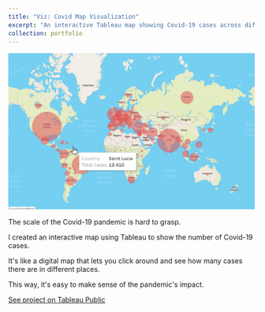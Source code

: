 ```yaml
---
title: "Viz: Covid Map Visualization"
excerpt: "An interactive Tableau map showing Covid-19 cases across different regions.<br/><img src='/images/projects/covid_map.png' style='max-width: 100%; height: auto; margin-top: 12px;'>"
collection: portfolio
---
```


<p style="margin-top: 16px;">
  <img src="/images/projects/covid_map.png" style="max-width: 500px; height: auto;">
</p>

The scale of the Covid-19 pandemic is hard to grasp.  

I created an interactive map using Tableau to show the number of Covid-19 cases.  

It's like a digital map that lets you click around and see how many cases there are in different places.  

This way, it's easy to make sense of the pandemic's impact.

[See project on Tableau Public](https://public.tableau.com/app/profile/devan.anjelito/viz/Covid19Map_16409311669040/Dashboard2)